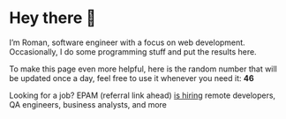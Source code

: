 # Hey there 👋

I’m Roman, software engineer with a focus on web development. Occasionally, I do
some programming stuff and put the results here.

To make this page even more helpful, here is the random number that will be
updated once a day, feel free to use it whenever you need it: **46**

Looking for a job? EPAM (referral link ahead) [is hiring](https://epa.ms/RomanGusev) remote developers,
QA engineers, business analysts, and more
